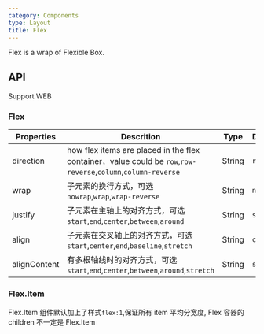 ```yaml
---
category: Components
type: Layout
title: Flex
---
```



Flex is a wrap of  Flexible Box.



## API

Support WEB

### Flex

Properties | Descrition | Type | Default
-----------|------------|------|--------
| direction    |   how flex items are placed in the flex container，value could be `row`,`row-reverse`,`column`,`column-reverse`  | String  | `row` |
| wrap    |  子元素的换行方式，可选`nowrap`,`wrap`,`wrap-reverse`  | String  | `nowrap` |
| justify  | 子元素在主轴上的对齐方式，可选`start`,`end`,`center`,`between`,`around`    | String   | `start` |
| align    | 子元素在交叉轴上的对齐方式，可选`start`,`center`,`end`,`baseline`,`stretch`   | String   | `center` |
| alignContent | 有多根轴线时的对齐方式，可选`start`,`end`,`center`,`between`,`around`,`stretch`    | String  | `stretch` |

### Flex.Item

Flex.Item 组件默认加上了样式`flex:1`,保证所有 item 平均分宽度, Flex 容器的 children 不一定是 Flex.Item
